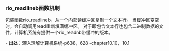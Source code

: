 ###  rio_readlineb函数机制

包装函数rio_readlineb，从一个内部读缓冲区复制一个文本行。
当缓冲区变空时，会自动调用read重新填满缓冲区。 对于即包含文本行也包含二进制数据的文件，计算机系统有提供一个rio_readnb带缓冲的版本。

\- **出处**：深入理解计算机系统-p638，628 -chapter10.10，10.1
